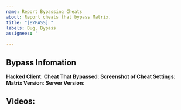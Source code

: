 ```yaml
---
name: Report Bypassing Cheats
about: Report cheats that bypass Matrix.
title: "[BYPASS] "
labels: Bug, Bypass
assignees: ''

---
```


## Bypass Infomation
**Hacked Client**: 
**Cheat That Bypassed**: 
**Screenshot of Cheat Settings**: 
**Matrix Version**: 
**Server Version**: 

## Videos:
<!-- Provide video link of bypass here -->
